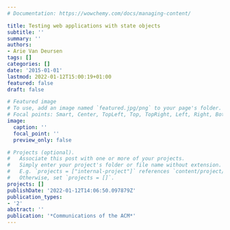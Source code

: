 ```yaml
---
# Documentation: https://wowchemy.com/docs/managing-content/

title: Testing web applications with state objects
subtitle: ''
summary: ''
authors:
- Arie Van Deursen
tags: []
categories: []
date: '2015-01-01'
lastmod: 2022-01-12T15:00:19+01:00
featured: false
draft: false

# Featured image
# To use, add an image named `featured.jpg/png` to your page's folder.
# Focal points: Smart, Center, TopLeft, Top, TopRight, Left, Right, BottomLeft, Bottom, BottomRight.
image:
  caption: ''
  focal_point: ''
  preview_only: false

# Projects (optional).
#   Associate this post with one or more of your projects.
#   Simply enter your project's folder or file name without extension.
#   E.g. `projects = ["internal-project"]` references `content/project/deep-learning/index.md`.
#   Otherwise, set `projects = []`.
projects: []
publishDate: '2022-01-12T14:06:50.097879Z'
publication_types:
- '2'
abstract: ''
publication: '*Communications of the ACM*'
---
```

